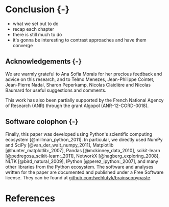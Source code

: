 # Conclusion {-}

- what we set out to do
- recap each chapter
- there is still much to do
- it's gonna be interesting to contrast approaches and have them converge


## Acknowledgements {-}

We are warmly grateful to Ana Sofia Morais for her precious feedback and advice on this research, and to Telmo Menezes, Jean-Philippe Cointet, Jean-Pierre Nadal, Sharon Peperkamp, Nicolas Claidière and Nicolas Baumard for useful suggestions and comments.

This work has also been partially supported by the French National Agency of Research (ANR) through the grant Algopol (ANR-12-CORD-0018).


## Software colophon {-}

Finally, this paper was developed using Python's scientific computing ecosystem [@millman_python_2011].
In particular, we directly used NumPy and SciPy [@van_der_walt_numpy_2011], Matplotlib [@hunter_matplotlib:_2007], Pandas [@mckinney_data_2010], scikit-learn [@pedregosa_scikit-learn:_2011], NetworkX [@hagberg_exploring_2008], NLTK [@bird_natural_2009], IPython [@perez_ipython:_2007], and many other libraries from the Python ecosystem.
The software and analyses written for the paper are documented and published under a Free Software license.
They can be found at [github.com/wehlutyk/brainscopypaste](https://github.com/wehlutyk/brainscopypaste).


# References
